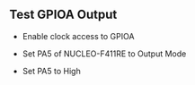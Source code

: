 ## Test GPIOA Output    
    
- Enable clock access to GPIOA     
    
- Set PA5 of NUCLEO-F411RE to Output Mode    
    
- Set PA5 to High               
    


			
	 		 

         
		 
           
		 
     
		  	 						 		 
		     
		 
	
    
    
    
    
    
    
    
    
    
  
    
    
    
    
    
    
    
    

     
     

     
     

     
    
    